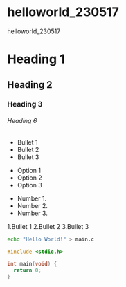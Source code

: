 # helloworld_230517
helloworld_230517

# Heading 1
## Heading 2
### Heading 3
###### Heading 6

- Bullet 1
- Bullet 2
- Bullet 3

+ Option 1
+ Option 2
+ Option 3

* Number 1.
* Number 2.
* Number 3.

1.Bullet 1
2.Bullet 2
3.Bullet 3

```bash
echo "Hello World!" > main.c
```

```c
#include <stdio.h>

int main(void) {
  return 0;
}
```

